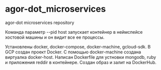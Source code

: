# agor-dot_microservices
agor-dot microservices repository

Команда параметр --pid host запускает контейнер в неймспейсе хостовой машины и он видит все ее процессы.

Установлены docker, docker-compose, docker-machine, gcloud-sdk. В GCP создан проект Docker. С помощью docker-machine создана виртуалка docker-host. Написан Dockerfile для устновки mongodb, ruby и приложения reddir в контейнере. Создан образ и залит на DockerHub.
